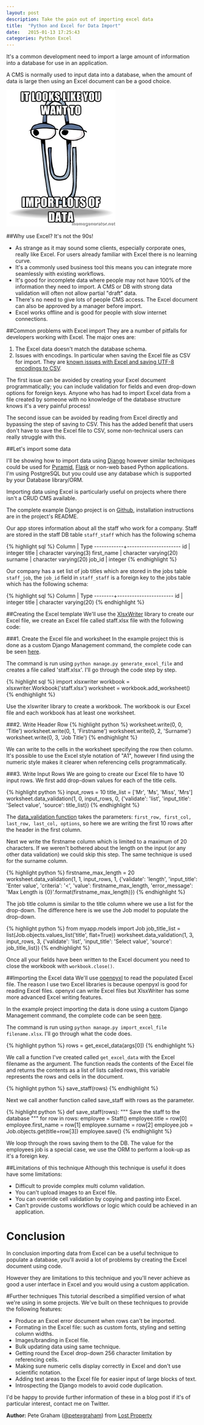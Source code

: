 ```yaml
---
layout: post
description: Take the pain out of importing excel data
title:  "Python and Excel for Data Import"
date:   2015-01-13 17:25:43
categories: Python Excel
---
```

It's a common development need to import a large amount of information into a database for use in an application.

A CMS is normally used to input data into a database, when the amount of data is large then using an Excel document can be a good choice.

![Clippy "It looks like you want to import lots of data"](/assets/images/posts/clippy.jpg)

##Why use Excel? It's not the 90s!
- As strange as it may sound some clients, especially corporate ones, really like Excel. For users already familiar with Excel there is no learning curve.
- It's a commonly used business tool this means you can integrate more seamlessly with existing workflows.
- It's good for incomplete data where people may not have 100% of the information they need to import. A CMS or DB with strong data validation will often not allow partial "draft" data.
- There's no need to give lots of people CMS access. The Excel document can also be approved by a manager before import.
- Excel works offline and is good for people with slow internet connections.

##Common problems with Excel import
They are a number of pitfalls for developers working with Excel. The major ones are:

1. The Excel data doesn't match the database schema.
2. Issues with encodings. In particular when saving the Excel file as CSV for import. They are [known issues with Excel and saving UTF-8 encodings to CSV](http://stackoverflow.com/questions/6002256/is-it-possible-to-force-excel-recognize-utf-8-csv-files-automatically).

The first issue can be avoided by creating your Excel document programmatically; you can include validation for fields and even drop-down options for foreign keys. Anyone who has had to import Excel data from a file created by someone with no knowledge of the database structure knows it's a very painful process!

The second issue can be avoided by reading from Excel directly and bypassing the step of saving to CSV. This has the added benefit that users don't have to save the Excel file to CSV, some non-technical users can really struggle with this.

##Let's import some data

I'll be showing how to import data using [Django](https://www.djangoproject.com/) however similar techniques could be used for [Pyramid](http://www.pylonsproject.org/), [Flask](http://flask.pocoo.org/) or non-web based Python applications. I'm using PostgreSQL but you could use any database which is supported by your Database library/ORM.

Importing data using Excel is particularly useful on projects where there isn't a CRUD CMS available.

The complete example Django project is on [Github](https://github.com/LostProperty/python_excel), installation instructions are in the project's README.

Our app stores information about all the staff who work for a company. Staff are stored in the staff DB table `staff_staff` which has the following schema

{% highlight sql %}
   Column   |         Type
------------+----------------------
 id         | integer
 title      | character varying(3)
 first_name | character varying(20)
 surname    | character varying(20)
 job_id     | integer
{% endhighlight %}

Our company has a set list of job titles which are stored in the jobs table `staff_job`, the `job_id` field in `staff_staff` is a foreign key to the jobs table which has the following schema:

{% highlight sql %}
 Column |         Type
--------+-----------------------
 id     | integer
 title  | character varying(20)
{% endhighlight %}

##Creating the Excel template
We'll use the [XlsxWriter](https://xlsxwriter.readthedocs.org/) library  to create our Excel file, we create an Excel file called staff.xlsx file with the following code:

###1. Create the Excel file and worksheet
In the example project this is done as a custom Django Management command, the complete code can be seen [here](https://github.com/LostProperty/python_excel/blob/develop/python_excel/staff/management/commands/generate_excel_file.py).

The command is run using `python manage.py generate_excel_file` and creates a file called 'staff.xlsx'. I'll go through the code step by step.

{% highlight sql %}
import xlsxwriter
workbook = xlsxwriter.Workbook('staff.xlsx')
worksheet = workbook.add_worksheet()
{% endhighlight %}

Use the xlswriter library to create a workbook. The workbook is our Excel file and each workbook has at least one worksheet.

###2. Write Header Row
{% highlight python %}
worksheet.write(0, 0, 'Title')
worksheet.write(0, 1, 'Firstname')
worksheet.write(0, 2, 'Surname')
worksheet.write(0, 3, 'Job Title')
{% endhighlight %}

We can write to the cells in the worksheet specifying the row then column. It's possible to use the Excel style notation of "A1", however I find using the numeric style makes it clearer when referencing cells programmatically.

###3. Write Input Rows
We are going to create our Excel file to have 10 input rows. We first add drop-down values for each of the title cells.

{% highlight python %}
input_rows = 10
title_list = ['Mr', 'Ms', 'Miss', 'Mrs']
worksheet.data_validation(1, 0, input_rows, 0,
    {'validate': 'list',
    'input_title': 'Select value',
    'source': title_list})
{% endhighlight %}

The [data_validation function](http://xlsxwriter.readthedocs.org/en/latest/worksheet.html?highlight=data_validation#data_validation) takes the parameters:
`first_row, first_col, last_row, last_col, options`, so here we are writing the first 10 rows after the header in the first column.

Next we write the firstname column which is limited to a maximum of 20 characters. If we weren't bothered about the length on the input (or any other data validation) we could skip this step. The same technique is used for the surname column.

{% highlight python %}
firstname_max_length = 20
worksheet.data_validation(1, 1, input_rows, 1,
    {'validate': 'length',
    'input_title': 'Enter value',
    'criteria': '<',
    'value': firstname_max_length,
    'error_message': 'Max Length is {0}'.format(firstname_max_length)})
{% endhighlight %}

The job title column is similar to the title column where we use a list for the drop-down. The difference here is we use the Job model to populate the drop-down.

{% highlight python %}
from myapp.models import Job
job_title_list = list(Job.objects.values_list('title', flat=True))
worksheet.data_validation(1, 3, input_rows, 3,
    {'validate': 'list',
    'input_title': 'Select value',
    'source': job_title_list})
{% endhighlight %}

Once all your fields have been written to the Excel document you need to close the workbook with `workbook.close()`.

##Importing the Excel data
We'll use [openpyxl](https://openpyxl.readthedocs.org) to read the populated Excel file. The reason I use two Excel libraries is because openpyxl is good for reading Excel files. openyxl can write Excel files but XlsxWriter has some more advanced Excel writing features.

In the example project importing the data is done using a custom Django Management command, the complete code can be seen [here](https://github.com/LostProperty/python_excel/blob/develop/python_excel/staff/management/commands/import_excel_file.py).

The command is run using `python manage.py import_excel_file filename.xlsx`. I'll go through what the code does.

{% highlight python %}
rows = get_excel_data(args[0])
{% endhighlight %}

We call a function I've created called `get_excel_data` with the Excel filename as the argument. The function reads the contents of the Excel file and returns the contents as a list of lists called rows, this variable represents the rows and cells in the document.

{% highlight python %}
save_staff(rows)
{% endhighlight %}

Next we call another function called save_staff with rows as the parameter.

{% highlight python %}
def save_staff(rows):
    """
    Save the staff to the database
    """
    for row in rows:
        employee = Staff()
        employee.title = row[0]
        employee.first_name = row[1]
        employee.surname = row[2]
        employee.job = Job.objects.get(title=row[3])
        employee.save()
{% endhighlight %}

We loop through the rows saving them to the DB. The value for the employees job is a special case, we use the ORM to perform a look-up as it's a foreign key.

##Limitations of this technique
Although this technique is useful it does have some limitations:

 - Difficult to provide complex multi column validation.
 - You can't upload images to an Excel file.
 - You can override cell validation by copying and pasting into Excel.
 - Can't provide customs workflows or logic which could be achieved in an application.

# Conclusion
In conclusion importing data from Excel can be a useful technique to populate a database, you'll avoid a lot of problems by creating the Excel document using code.

However they are limitations to this technique and you'll never achieve as good a user interface in Excel and you would using a custom application.

#Further techniques
This tutorial described a simplified version of what we're using in some projects. We've built on these techniques to provide the following features:

 - Produce an Excel error document when rows can't be imported.
 - Formating in the Excel file: such as custom fonts, styling and setting column widths.
 - Images/branding in Excel file.
 - Bulk updating data using same technique.
 - Getting round the Excel drop-down 256 character limitation by referencing cells.
 - Making sure numeric cells display correctly in Excel and don't use scientific notation.
 - Adding text areas to the Excel file for easier input of large blocks of text.
 - Introspecting the Django models to avoid code duplication.

I'd be happy to provide further information of these in a blog post if it's of particular interest, contact me on Twitter.

**Author:** Pete Graham ([@petexgraham](https://twitter.com/petexgraham)) from [Lost Property](http://lostpropertyhq.com)
